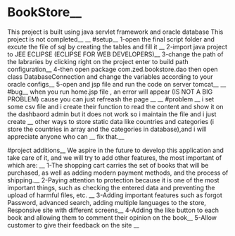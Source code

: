 # BookStore__
This project is built using java servlet framework and oracle database This project is not completed__
__
#setup__
1-open the final script folder and excute the file of sql by creating the tables and fill it __
2-import java project to JEE ECLIPSE (ECLIPSE FOR WEB DEVELOPERS)__
3-change the path of the labraries by clicking right on the project enter to build path configuration__
4-then open package com.zed.bookstore.dao then open class DatabaseConnection and change the variables according to your oracle configs__
5-open and jsp file and run the code on server tomcat__
__
#bug__
when you run home.jsp file , an error will appear (IS NOT A BIG PROBLEM) cause you can just refreash the page __
__
#problem __
i set some csv file and i create their function to read the content and show it on the dashbaord admin but it does not work so i maintain the file and i just create __
other ways to store static data like countries and categories (i store the countries in array and the categories in database),and i will appreciate anyone who can __
fix that.__

#project additions__
We aspire in the future to develop this application and take care of it, and we will try to add other features, the most important of which are: __
1-The shopping cart carries the set of books that will be purchased, as well as adding modern payment methods, and the process of shipping.__
2-Paying attention to protection because it is one of the most important things, such as checking the entered data and preventing the upload of harmful files, etc.  __
3-Adding important features such as forgot Password, advanced search, adding multiple languages to the store, Responsive site with different screens__
4-Adding the like button to each book and allowing them to comment their opinion on the book__
5-Allow customer to give their feedback on the site __
